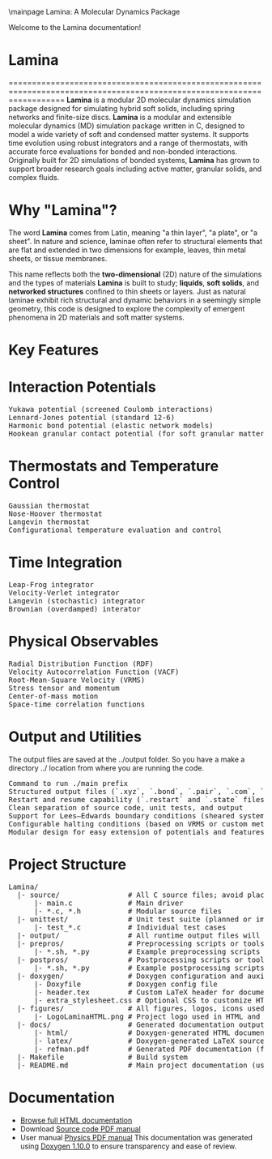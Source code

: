 \mainpage Lamina: A Molecular Dynamics Package

Welcome to the Lamina documentation!
# Lamina
========================================================================================================================
**Lamina** is a modular 2D molecular dynamics simulation package designed for simulating hybrid soft solids, including 
spring networks and finite-size discs. **Lamina** is a modular and extensible molecular dynamics (MD) simulation package 
written in C, designed to model a wide variety of soft and condensed matter systems. It supports time evolution using 
robust integrators and a range of thermostats, with accurate force evaluations for bonded and non-bonded interactions. 
Originally built for 2D simulations of bonded systems, **Lamina** has grown to support broader research goals including 
active matter, granular solids, and complex fluids.


# Why "Lamina"?
The word **Lamina** comes from Latin, meaning "a thin layer", "a plate", or "a sheet". In nature and science, laminae 
often refer to structural elements that are flat and extended in two dimensions for example, leaves, thin metal sheets, 
or tissue membranes.

This name reflects both the **two-dimensional** (2D) nature of the simulations and the types of materials **Lamina** is 
built to study; **liquids**, **soft solids**, and **networked structures** confined to thin sheets or layers. Just as 
natural laminae exhibit rich structural and dynamic behaviors in a seemingly simple geometry, this code is designed to 
explore the complexity of emergent phenomena in 2D materials and soft matter systems.


# Key Features
# Interaction Potentials
<pre>
Yukawa potential (screened Coulomb interactions)
Lennard-Jones potential (standard 12-6)
Harmonic bond potential (elastic network models)
Hookean granular contact potential (for soft granular matter)
</pre>

# Thermostats and Temperature Control
<pre>
Gaussian thermostat
Nose-Hoover thermostat
Langevin thermostat
Configurational temperature evaluation and control
</pre>

# Time Integration
<pre>
Leap-Frog integrator
Velocity-Verlet integrator
Langevin (stochastic) integrator
Brownian (overdamped) interator
</pre>

# Physical Observables
<pre>
Radial Distribution Function (RDF)
Velocity Autocorrelation Function (VACF)
Root-Mean-Square Velocity (VRMS)
Stress tensor and momentum
Center-of-mass motion
Space-time correlation functions
</pre>

# Output and Utilities
The output files are saved at the ../output folder. So you have a make a directory ../ location from where you are running the code.
<pre>
Command to run ./main prefix
Structured output files (`.xyz`, `.bond`, `.pair`, `.com`, `.result`)
Restart and resume capability (`.restart` and `.state` files)
Clean separation of source code, unit tests, and output
Support for Lees–Edwards boundary conditions (sheared systems)
Configurable halting conditions (based on VRMS or custom metric)
Modular design for easy extension of potentials and features
</pre>

# Project Structure
<pre>
Lamina/
  |- source/                # All C source files; avoid placing README.md here to prevent extra related pages
      |- main.c             # Main driver
      |- *.c, *.h           # Modular source files
  |- unittest/              # Unit test suite (planned or implemented)
      |- test_*.c           # Individual test cases
  |- output/                # All runtime output files will be saved here
  |- prepros/               # Preprocessing scripts or tools
      |- *.sh, *.py         # Example preprocessing scripts (shell, python, etc.)
  |- postpros/              # Postprocessing scripts or tools
      |- *.sh, *.py         # Example postprocessing scripts (shell, python, etc.)
  |- doxygen/               # Doxygen configuration and auxiliary files
      |- Doxyfile           # Doxygen config file
      |- header.tex         # Custom LaTeX header for documentation
      |- extra_stylesheet.css # Optional CSS to customize HTML output (e.g., hide Related Pages tab)
  |- figures/               # All figures, logos, icons used in docs and code
      |- LogoLaminaHTML.png # Project logo used in HTML and LaTeX docs
  |- docs/                  # Generated documentation output (HTML, LaTeX, PDFs)
      |- html/              # Doxygen-generated HTML documentation
      |- latex/             # Doxygen-generated LaTeX source files
      |- refman.pdf         # Generated PDF documentation (from LaTeX)
  |- Makefile               # Build system
  |- README.md              # Main project documentation (used as main page in Doxygen)
</pre>

# Documentation
- [Browse full HTML documentation](https://hareesh098.github.io/Lamina/)
- Download [Source code PDF manual](https://github.com/Hareesh098/Lamina/blob/main/docs/latex/refman.pdf)
- User manual [Physics PDF manual](https://github.com/Hareesh098/Lamina/blob/main/docs/README.pdf)
This documentation was generated using [Doxygen 1.10.0](https://www.doxygen.nl/) to ensure transparency and ease of review.

